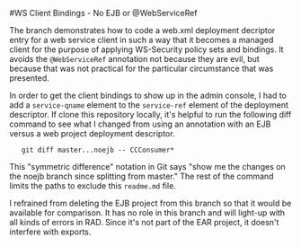 #WS Client Bindings - No EJB or @WebServiceRef

The branch demonstrates how to code a web.xml
deployment decriptor entry for a web service
client in such a way that it becomes a managed
client for the purpose of applying WS-Security
policy sets and bindings.
It avoids the `@WebServiceRef` annotation not because
they are evil, but because that was not practical for
the particular circumstance that was presented.

In order to get the client bindings to show up in the
admin console, I had to add a `service-qname` element
to the `service-ref` element of the deployment descriptor.
If clone this repository locally, it's helpful to run
the following diff command to see what I changed from
using an annotation with an EJB versus a web project
deployment descriptor.

```
   git diff master...noejb -- CCConsumer*
```

This "symmetric difference" notation in Git says
"show me the changes on the noejb branch since splitting
from master."  The rest of the command limits the paths
to exclude this `readme.md` file.

I refrained from deleting the EJB project from this branch
so that it would be available for comparison.  It has no
role in this branch and will light-up with all kinds of
errors in RAD.  Since it's not part of the EAR project,
it doesn't interfere with exports.
